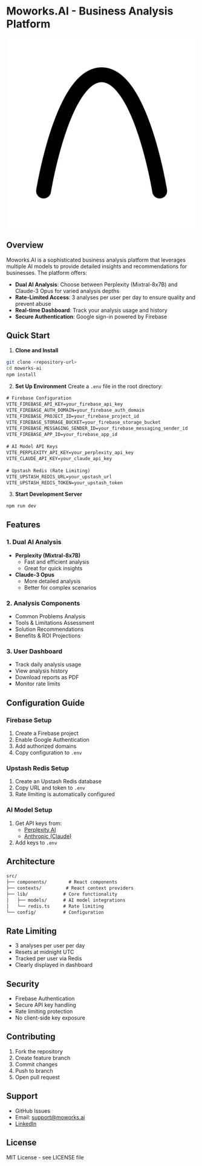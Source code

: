 # Moworks.AI - Business Analysis Platform

![Moworks.AI Platform](public/moworks-logo.svg)

## Overview

Moworks.AI is a sophisticated business analysis platform that leverages multiple AI models to provide detailed insights and recommendations for businesses. The platform offers:

- **Dual AI Analysis**: Choose between Perplexity (Mixtral-8x7B) and Claude-3 Opus for varied analysis depths
- **Rate-Limited Access**: 3 analyses per user per day to ensure quality and prevent abuse
- **Real-time Dashboard**: Track your analysis usage and history
- **Secure Authentication**: Google sign-in powered by Firebase

## Quick Start

1. **Clone and Install**
```bash
git clone <repository-url>
cd moworks-ai
npm install
```

2. **Set Up Environment**
Create a `.env` file in the root directory:
```env
# Firebase Configuration
VITE_FIREBASE_API_KEY=your_firebase_api_key
VITE_FIREBASE_AUTH_DOMAIN=your_firebase_auth_domain
VITE_FIREBASE_PROJECT_ID=your_firebase_project_id
VITE_FIREBASE_STORAGE_BUCKET=your_firebase_storage_bucket
VITE_FIREBASE_MESSAGING_SENDER_ID=your_firebase_messaging_sender_id
VITE_FIREBASE_APP_ID=your_firebase_app_id

# AI Model API Keys
VITE_PERPLEXITY_API_KEY=your_perplexity_api_key
VITE_CLAUDE_API_KEY=your_claude_api_key

# Upstash Redis (Rate Limiting)
VITE_UPSTASH_REDIS_URL=your_upstash_url
VITE_UPSTASH_REDIS_TOKEN=your_upstash_token
```

3. **Start Development Server**
```bash
npm run dev
```

## Features

### 1. Dual AI Analysis
- **Perplexity (Mixtral-8x7B)**
  - Fast and efficient analysis
  - Great for quick insights
- **Claude-3 Opus**
  - More detailed analysis
  - Better for complex scenarios

### 2. Analysis Components
- Common Problems Analysis
- Tools & Limitations Assessment
- Solution Recommendations
- Benefits & ROI Projections

### 3. User Dashboard
- Track daily analysis usage
- View analysis history
- Download reports as PDF
- Monitor rate limits

## Configuration Guide

### Firebase Setup
1. Create a Firebase project
2. Enable Google Authentication
3. Add authorized domains
4. Copy configuration to `.env`

### Upstash Redis Setup
1. Create an Upstash Redis database
2. Copy URL and token to `.env`
3. Rate limiting is automatically configured

### AI Model Setup
1. Get API keys from:
   - [Perplexity AI](https://perplexity.ai)
   - [Anthropic (Claude)](https://anthropic.com)
2. Add keys to `.env`

## Architecture

```
src/
├── components/        # React components
├── contexts/         # React context providers
├── lib/             # Core functionality
│   ├── models/      # AI model integrations
│   └── redis.ts     # Rate limiting
└── config/          # Configuration
```

## Rate Limiting

- 3 analyses per user per day
- Resets at midnight UTC
- Tracked per user via Redis
- Clearly displayed in dashboard

## Security

- Firebase Authentication
- Secure API key handling
- Rate limiting protection
- No client-side key exposure

## Contributing

1. Fork the repository
2. Create feature branch
3. Commit changes
4. Push to branch
5. Open pull request

## Support

- GitHub Issues
- Email: support@moworks.ai
- [LinkedIn](https://linkedin.com/company/moworks-ai)

## License

MIT License - see LICENSE file